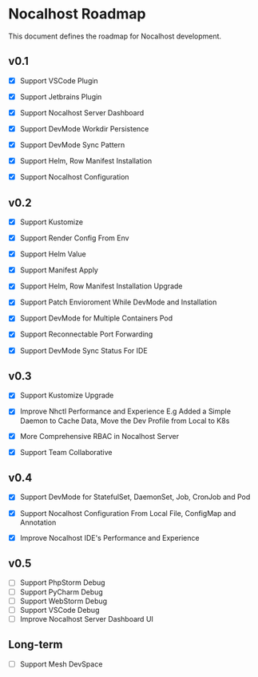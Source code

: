 # Nocalhost Roadmap

This document defines the roadmap for Nocalhost development.


## v0.1

- [x] Support VSCode Plugin
- [x] Support Jetbrains Plugin
- [x] Support Nocalhost Server Dashboard
- [x] Support DevMode Workdir Persistence
- [x] Support DevMode Sync Pattern
- [x] Support Helm, Row Manifest Installation
- [x] Support Nocalhost Configuration


## v0.2

- [x] Support Kustomize
- [x] Support Render Config From Env
- [x] Support Helm Value
- [x] Support Manifest Apply
- [x] Support Helm, Row Manifest Installation Upgrade
- [x] Support Patch Envioroment While DevMode and Installation
- [x] Support DevMode for Multiple Containers Pod
- [x] Support Reconnectable Port Forwarding
- [x] Support DevMode Sync Status For IDE


## v0.3

- [x] Support Kustomize Upgrade
- [x] Improve Nhctl Performance and Experience E.g Added a Simple Daemon to Cache Data, Move the Dev Profile from Local to K8s
- [x] More Comprehensive RBAC in Nocalhost Server
- [x] Support Team Collaborative


## v0.4

- [x] Support DevMode for StatefulSet, DaemonSet, Job, CronJob and Pod
- [x] Support Nocalhost Configuration From Local File, ConfigMap and Annotation
- [x] Improve Nocalhost IDE's Performance and Experience


## v0.5

- [ ] Support PhpStorm Debug
- [ ] Support PyCharm Debug
- [ ] Support WebStorm Debug
- [ ] Support VSCode Debug
- [ ] Improve Nocalhost Server Dashboard UI

## Long-term

- [ ] Support Mesh DevSpace